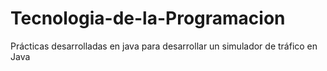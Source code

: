 # Tecnologia-de-la-Programacion
Prácticas desarrolladas en java para desarrollar un simulador de tráfico en Java
